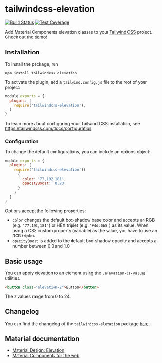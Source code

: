 # tailwindcss-elevation
[![Build Status](https://travis-ci.com/jonaskay/tailwindcss-elevation.svg?branch=master)](https://travis-ci.com/jonaskay/tailwindcss-elevation) [![Test Coverage](https://api.codeclimate.com/v1/badges/0c8c89a338155da523e7/test_coverage)](https://codeclimate.com/github/jonaskay/tailwindcss-elevation/test_coverage)

Add Material Components elevation classes to your [Tailwind CSS](https://tailwindcss.com/docs/what-is-tailwind/) project. Check out the [demo](https://jonaskay.github.io/tailwindcss-elevation/)!

## Installation

To install the package, run

    npm install tailwindcss-elevation

To activate the plugin, add a `tailwind.config.js` file to the root of your project:

```javascript
module.exports = {
  plugins: [
    require('tailwindcss-elevation'),
  ]
}
```

To learn more about configuring your Tailwind CSS installation, see https://tailwindcss.com/docs/configuration.

### Configuration

To change the default configurations, you can include an options object:

```javascript
module.exports = {
  plugins: [
    require('tailwindcss-elevation')(
      {
        color: '77,192,181',
        opacityBoost: '0.23'
      }
    )
  ]
}
```

Options accept the following properties:

* `color` changes the default box-shadow base color and accepts an RGB (e.g. `'77,192,181'`) or HEX triplet (e.g. `'#4dc0b5'`) as its value. When using a CSS custom property (variable) as the value, you have to use an RGB triplet.
* `opacityBoost` is added to the default box-shadow opacity and accepts a number between 0.0 and 1.0

## Basic usage

You can apply elevation to an element using the `.elevation-{z-value}` utilities.

```html
<button class="elevation-2">Button</button>
```

The z values range from 0 to 24.

## Changelog

You can find the changelog of the `tailwindcss-elevation` package [here](/tailwindcss-elevation/CHANGELOG.md).

## Material documentation
* [Material Design: Elevation](https://material.io/design/environment/elevation.html)
* [Material Components for the web](https://material.io/develop/web/)
